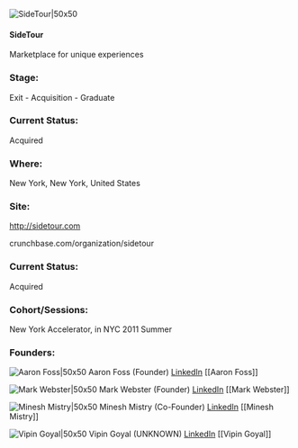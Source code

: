 

![SideTour|50x50](https://apimg.techstars.com/connect/images/image_files/5361/36f3/b776/1035/b600/0003/original/SideTour.jpg)

#### SideTour
Marketplace for unique experiences

### Stage: 
Exit - Acquisition - Graduate 

### Current Status: 
Acquired

### Where:
New York, New York, United States

### Site:
http://sidetour.com



crunchbase.com/organization/sidetour

### Current Status: 
Acquired

### Cohort/Sessions: 
New York Accelerator, in NYC 2011 Summer

### Founders: 

![Aaron Foss|50x50](http://s3.amazonaws.com/ts-accel-connect-uploads/images/image_files/59ea615ac9aec758dd000020/original/Aaron-Foss-Headshot-P1030035_1024x1024.jpg) Aaron Foss (Founder) [LinkedIn](https://linkedin.com/in/aaronfoss) [[Aaron Foss]]

![Mark Webster|50x50](https://s3.amazonaws.com/techstars/default-user-avatar@2x.png) Mark Webster (Founder) [LinkedIn](https://linkedin.com/in/markcwebster) [[Mark Webster]]

![Minesh Mistry|50x50](https://s3.amazonaws.com/photos.angel.co/users/147620-medium_jpg?1341959116) Minesh Mistry (Co-Founder) [LinkedIn](https://linkedin.com/in/mpmistry) [[Minesh Mistry]]

![Vipin Goyal|50x50](https://apimg.techstars.com/connect/images/image_files/56796fc9808320f0a3000005/original/3503ecf.jpg) Vipin Goyal (UNKNOWN) [LinkedIn](https://linkedin.com/in/vipingoyal) [[Vipin Goyal]]


